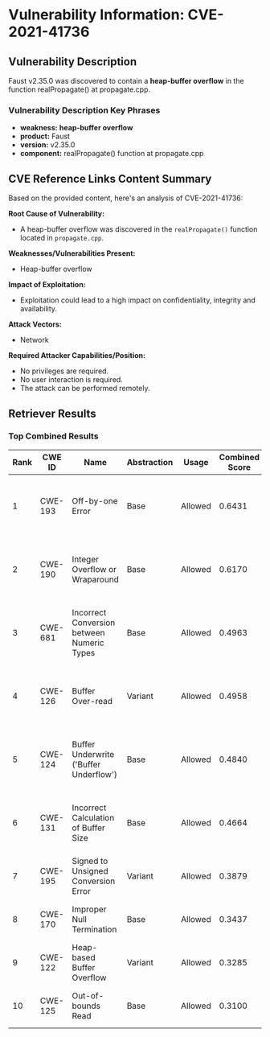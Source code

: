 # Vulnerability Information: CVE-2021-41736

## Vulnerability Description
Faust v2.35.0 was discovered to contain a **heap-buffer overflow** in the function realPropagate() at propagate.cpp.

### Vulnerability Description Key Phrases
- **weakness:** **heap-buffer overflow**
- **product:** Faust
- **version:** v2.35.0
- **component:** realPropagate() function at propagate.cpp

## CVE Reference Links Content Summary
Based on the provided content, here's an analysis of CVE-2021-41736:

**Root Cause of Vulnerability:**
- A heap-buffer overflow was discovered in the `realPropagate()` function located in `propagate.cpp`.

**Weaknesses/Vulnerabilities Present:**
- Heap-buffer overflow

**Impact of Exploitation:**
- Exploitation could lead to a high impact on confidentiality, integrity and availability.

**Attack Vectors:**
- Network

**Required Attacker Capabilities/Position:**
- No privileges are required.
- No user interaction is required.
- The attack can be performed remotely.

## Retriever Results

### Top Combined Results

| Rank | CWE ID | Name | Abstraction | Usage | Combined Score | Retrievers | Individual Scores |
|------|--------|------|-------------|-------|---------------|------------|-------------------|
| 1 | CWE-193 | Off-by-one Error | Base | Allowed | 0.6431 | dense, sparse, graph | dense: 0.491, sparse: 0.122, graph: 0.916 |
| 2 | CWE-190 | Integer Overflow or Wraparound | Base | Allowed | 0.6170 | dense, sparse, graph | dense: 0.519, sparse: 0.122, graph: 0.805 |
| 3 | CWE-681 | Incorrect Conversion between Numeric Types | Base | Allowed | 0.4963 | dense, sparse, graph | dense: 0.479, sparse: 0.113, graph: 0.537 |
| 4 | CWE-126 | Buffer Over-read | Variant | Allowed | 0.4958 | dense, sparse, graph | dense: 0.531, sparse: 0.122, graph: 0.564 |
| 5 | CWE-124 | Buffer Underwrite ('Buffer Underflow') | Base | Allowed | 0.4840 | dense, sparse, graph | dense: 0.518, sparse: 0.102, graph: 0.466 |
| 6 | CWE-131 | Incorrect Calculation of Buffer Size | Base | Allowed | 0.4664 | dense, sparse, graph | dense: 0.494, sparse: 0.105, graph: 0.445 |
| 7 | CWE-195 | Signed to Unsigned Conversion Error | Variant | Allowed | 0.3879 | sparse, graph | sparse: 0.120, graph: 0.984 |
| 8 | CWE-170 | Improper Null Termination | Base | Allowed | 0.3437 | sparse, graph | sparse: 0.108, graph: 0.789 |
| 9 | CWE-122 | Heap-based Buffer Overflow | Variant | Allowed | 0.3285 | dense, sparse | dense: 0.536, sparse: 0.153 |
| 10 | CWE-125 | Out-of-bounds Read | Base | Allowed | 0.3100 | dense, sparse | dense: 0.483, sparse: 0.119 |

